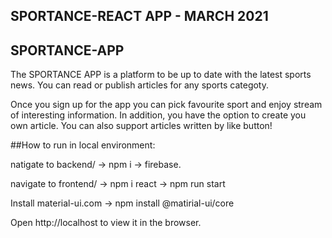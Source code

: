 ## SPORTANCE-REACT APP - MARCH 2021

## SPORTANCE-APP
The SPORTANCE APP is a platform to be up to date with 
the latest sports news. You can read or publish articles for any sports categoty.

Once you sign up for the app you can
 pick favourite sport and enjoy stream of interesting information.
 In addition, you have the option to create you own article. 
You can also support articles written by like button!

##How to run in local environment:



natigate to backend/ -> npm i -> firebase.

navigate to frontend/ -> npm i react -> npm run start

Install material-ui.com -> npm install @matirial-ui/core

Open http://localhost to view it in the browser.

